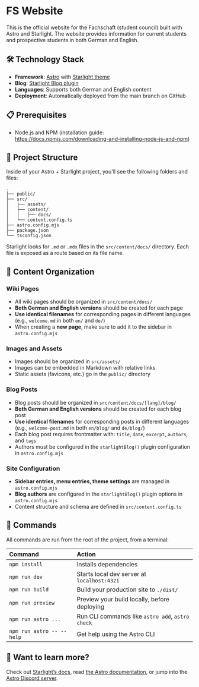 # FS Website

This is the official website for the Fachschaft (student council) built with Astro and Starlight. The website provides information for current students and prospective students in both German and English.

## 🛠️ Technology Stack

- **Framework**: [Astro](https://docs.astro.build) with [Starlight theme](https://starlight.astro.build/)
- **Blog**: [Starlight Blog plugin](https://starlight-blog-docs.vercel.app/getting-started/)
- **Languages**: Supports both German and English content
- **Deployment**: Automatically deployed from the main branch on GitHub

## 📋 Prerequisites

- Node.js and NPM (installation guide: https://docs.npmjs.com/downloading-and-installing-node-js-and-npm)

## 🚀 Project Structure

Inside of your Astro + Starlight project, you'll see the following folders and files:

```
.
├── public/
├── src/
│   ├── assets/
│   ├── content/
│   │   ├── docs/
│   └── content.config.ts
├── astro.config.mjs
├── package.json
└── tsconfig.json
```

Starlight looks for `.md` or `.mdx` files in the `src/content/docs/` directory. Each file is exposed as a route based on its file name.

## 📝 Content Organization

### Wiki Pages
- All wiki pages should be organized in `src/content/docs/`
- **Both German and English versions** should be created for each page
- **Use identical filenames** for corresponding pages in different languages (e.g., `welcome.md` in both `en/` and `de/`)
- When creating a **new page**, make sure to add it to the sidebar in `astro.config.mjs`

### Images and Assets
- Images should be organized in `src/assets/`
- Images can be embedded in Markdown with relative links
- Static assets (favicons, etc.) go in the `public/` directory

### Blog Posts
- Blog posts should be organized in `src/content/docs/[lang]/blog/`
- **Both German and English versions** should be created for each blog post
- **Use identical filenames** for corresponding posts in different languages (e.g., `welcome-post.md` in both `en/blog/` and `de/blog/`)
- Each blog post requires frontmatter with: `title`, `date`, `excerpt`, `authors`, and `tags`
- Authors must be configured in the `starlightBlog()` plugin configuration in `astro.config.mjs`

### Site Configuration
- **Sidebar entries, menu entries, theme settings** are managed in `astro.config.mjs`
- **Blog authors** are configured in the `starlightBlog()` plugin options in `astro.config.mjs`
- Content structure and schema are defined in `src/content.config.ts`

## 🧞 Commands

All commands are run from the root of the project, from a terminal:

| Command                   | Action                                           |
| :------------------------ | :----------------------------------------------- |
| `npm install`             | Installs dependencies                            |
| `npm run dev`             | Starts local dev server at `localhost:4321`      |
| `npm run build`           | Build your production site to `./dist/`          |
| `npm run preview`         | Preview your build locally, before deploying     |
| `npm run astro ...`       | Run CLI commands like `astro add`, `astro check` |
| `npm run astro -- --help` | Get help using the Astro CLI                     |

## 👀 Want to learn more?

Check out [Starlight’s docs](https://starlight.astro.build/), read [the Astro documentation](https://docs.astro.build), or jump into the [Astro Discord server](https://astro.build/chat).
